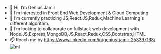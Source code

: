 - 👋 Hi, I’m Genius Jamir
- 👀 I’m interested in Front End Web Development & Cloud Computing
- 🌱 I’m currently practicing JS,React.JS,Redux,Machine Learning's different algorithm.
- 💞️ I’m looking to collaborate on fullstack web development with Node.JS,Express,MongoDB,JS,React,Redux,CSS,Bootstrap,HTML
- 📫 Reach me by https://www.linkedin.com/in/genius-jamir-253397168/
![ml](https://user-images.githubusercontent.com/75374424/133200009-4c23e425-3d8c-42bf-a1cc-ba9b3511d5ab.gif)



<!---
Genius98/Genius98 is a ✨ special ✨ repository because its `README.md` (this file) appears on your GitHub profile.
You can click the Preview link to take a look at your changes.
--->
